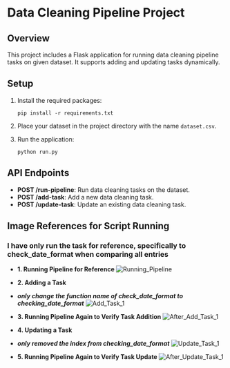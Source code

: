 # Data Cleaning Pipeline Project

## Overview
This project includes a Flask application for running data cleaning pipeline tasks on given dataset. It supports adding and updating tasks dynamically.

## Setup
1. Install the required packages:
    ```
    pip install -r requirements.txt
    ```

2. Place your dataset in the project directory with the name `dataset.csv`.

3. Run the application:
    ```
    python run.py
    ```

## API Endpoints
- **POST /run-pipeline**: Run data cleaning tasks on the dataset.
- **POST /add-task**: Add a new data cleaning task.
- **POST /update-task**: Update an existing data cleaning task.

## Image References for Script Running
### I have only run the task for reference, specifically to check_date_format when comparing all entries
- **1. Running Pipeline for Reference**
![Running_Pipeline](https://github.com/user-attachments/assets/11eb067e-d4ea-4919-b724-e7f73edb8b90)

- **2. Adding a Task**
- ***only change the function name of check_date_format to checking_date_format***
![Add_Task_1](https://github.com/user-attachments/assets/d1b0779b-320b-45be-8043-31f0e87e50ef)

- **3. Running Pipeline Again to Verify Task Addition**
![After_Add_Task_1](https://github.com/user-attachments/assets/cae061bf-781e-4cf2-89a0-3b56cba8424d)

- **4. Updating a Task**
- ***only removed the index from checking_date_format***
![Update_Task_1](https://github.com/user-attachments/assets/a4adcc36-dc00-42a2-bf53-367daac1cb67)

- **5. Running Pipeline Again to Verify Task Update**
![After_Update_Task_1](https://github.com/user-attachments/assets/63925deb-63b2-4b9f-bf43-c96427c94b37)

